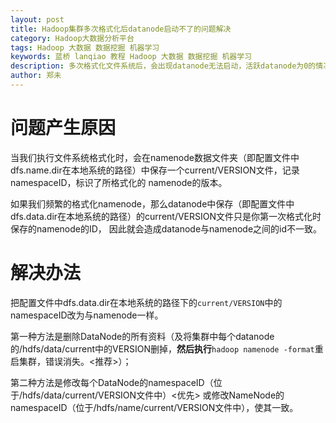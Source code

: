 ```yaml
---
layout: post
title: Hadoop集群多次格式化后datanode启动不了的问题解决
category: Hadoop大数据分析平台
tags: Hadoop 大数据 数据挖掘 机器学习
keywords: 蓝桥 lanqiao 教程 Hadoop 大数据 数据挖掘 机器学习
description: 多次格式化文件系统后，会出现datanode无法启动，活跃datanode为0的情况，我们来看看怎么解决。
author: 郑未
---
```


# 问题产生原因

当我们执行文件系统格式化时，会在namenode数据文件夹（即配置文件中dfs.name.dir在本地系统的路径）中保存一个current/VERSION文件，记录namespaceID，标识了所格式化的 namenode的版本。

如果我们频繁的格式化namenode，那么datanode中保存（即配置文件中dfs.data.dir在本地系统的路径）的current/VERSION文件只是你第一次格式化时保存的namenode的ID，
因此就会造成datanode与namenode之间的id不一致。

# 解决办法

把配置文件中dfs.data.dir在本地系统的路径下的`current/VERSION`中的namespaceID改为与namenode一样。

第一种方法是删除DataNode的所有资料（及将集群中每个datanode的/hdfs/data/current中的VERSION删掉，**然后执行**`hadoop namenode -format`重启集群，错误消失。<推荐>）；

第二种方法是修改每个DataNode的namespaceID（位于/hdfs/data/current/VERSION文件中）<优先>
或修改NameNode的namespaceID（位于/hdfs/name/current/VERSION文件中），使其一致。
